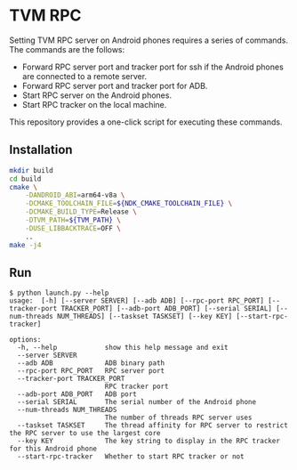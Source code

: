 # TVM RPC

Setting TVM RPC server on Android phones requires a series of commands.
The commands are the follows:
- Forward RPC server port and tracker port for ssh if the Android phones are connected to a remote server.
- Forward RPC server port and tracker port for ADB.
- Start RPC server on the Android phones.
- Start RPC tracker on the local machine.

This repository provides a one-click script for executing these commands.

## Installation

```bash
mkdir build
cd build
cmake \
	-DANDROID_ABI=arm64-v8a \
	-DCMAKE_TOOLCHAIN_FILE=${NDK_CMAKE_TOOLCHAIN_FILE} \
	-DCMAKE_BUILD_TYPE=Release \
	-DTVM_PATH=${TVM_PATH} \
	-DUSE_LIBBACKTRACE=OFF \
	..
make -j4
```

## Run

```
$ python launch.py --help
usage:  [-h] [--server SERVER] [--adb ADB] [--rpc-port RPC_PORT] [--tracker-port TRACKER_PORT] [--adb-port ADB_PORT] [--serial SERIAL] [--num-threads NUM_THREADS] [--taskset TASKSET] [--key KEY] [--start-rpc-tracker]

options:
  -h, --help            show this help message and exit
  --server SERVER
  --adb ADB             ADB binary path
  --rpc-port RPC_PORT   RPC server port
  --tracker-port TRACKER_PORT
                        RPC tracker port
  --adb-port ADB_PORT   ADB port
  --serial SERIAL       The serial number of the Android phone
  --num-threads NUM_THREADS
                        The number of threads RPC server uses
  --taskset TASKSET     The thread affinity for RPC server to restrict the RPC server to use the largest core
  --key KEY             The key string to display in the RPC tracker for this Android phone
  --start-rpc-tracker   Whether to start RPC tracker or not
```